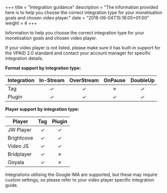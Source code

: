 +++
title = "Integration guidance"
description = "The information provided here is to help you choose the correct integration type for your monetisation goals and chosen video player."
date = "2018-06-04T15:18:05+01:00"
weight = 4
+++

Information to help you choose the correct integration type for your monetisation goals and chosen video player.

If your video player is not listed, please make sure it has built-in support for the VPAID 2.0 standard and contact your account manager for specific integration details.

**Format support by integration type:**

| Integration | In-Stream | OverStream | OnPause | DoubleUp |
|-------------|:---------:|:----------:|:-------:|:--------:|
| Tag         |     ✓     |      ✓     |    ✗    |     ✓    |
| Plugin      |     ✓     |      ✓     |    ✓    |     ✓    |


**Player support by integration type:**


| Player      | Tag       | Plugin     |
|-------------|:---------:|:----------:|
| JW Player   |     ✓     |      ✓     |
| Brightcove  |     ✓     |      ✓     |
|  Video JS   |     ✓     |      ✓     |
| Bridplayer  |     ✓     |      ✗     |
|   Ooyala    |     ✓     |      ✗     |


Integrations utilising the Google IMA are supported, but these may require custom settings, so please refer to your video player specific integration guide.

